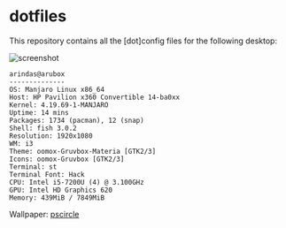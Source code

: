 # dotfiles

This repository contains all the [dot]config files for the
following desktop:

![screenshot](https://github.com/arindas/dotfiles/blob/master/Pictures/screenshots/latest_screenshot.png)

```
arindas@arubox
--------------
OS: Manjaro Linux x86_64
Host: HP Pavilion x360 Convertible 14-ba0xx
Kernel: 4.19.69-1-MANJARO
Uptime: 14 mins
Packages: 1734 (pacman), 12 (snap)
Shell: fish 3.0.2
Resolution: 1920x1080
WM: i3
Theme: oomox-Gruvbox-Materia [GTK2/3]
Icons: oomox-Gruvbox [GTK2/3]
Terminal: st
Terminal Font: Hack
CPU: Intel i5-7200U (4) @ 3.100GHz
GPU: Intel HD Graphics 620
Memory: 439MiB / 7849MiB
```
Wallpaper: [pscircle](https://gitlab.com/mildlyparallel/pscircle)


